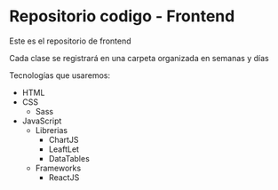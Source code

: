 # Repositorio codigo - Frontend
Este es el repositorio de frontend

Cada clase se registrará en una carpeta organizada en semanas y días

Tecnologías que usaremos:

- HTML
- CSS
    - Sass
- JavaScript
    - Librerias
        - ChartJS
        - LeaftLet
        - DataTables
    - Frameworks
        - ReactJS